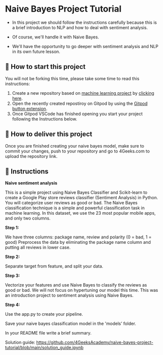 <!-- hide -->
# Naive Bayes Project Tutorial
<!-- endhide -->

- In this project we should follow the instructions carefully because this is a brief introduction to NLP and how to deal with sentiment analysis. 

- Of course, we'll handle it with Naive Bayes. 

- We'll have the opportunity to go deeper with sentiment analysis and NLP in its own future lesson.


## 🌱  How to start this project

You will not be forking this time, please take some time to read this instructions:

1. Create a new repository based on [machine learning project](https://github.com/4GeeksAcademy/machine-learning-python-template/generate) by [clicking here](https://github.com/4GeeksAcademy/machine-learning-python-template).
2. Open the recently created repostiroy on Gitpod by using the [Gitpod button extension](https://www.gitpod.io/docs/browser-extension/).
3. Once Gitpod VSCode has finished opening you start your project following the Instructions below.

## 🚛 How to deliver this project

Once you are finished creating your naive bayes model, make sure to commit your changes, push to your repository and go to 4Geeks.com to upload the repository link.


## 📝 Instructions

**Naive sentiment analysis**

This is a simple project using Naive Bayes Classifier and Scikit-learn to create a Google Play store reviews classifier (Sentiment Analysis) in Python. You will categorize user reviews as good or bad. The Naive Bayes classification technique is a simple and powerful classification task in machine learning. In this dataset, we use the 23 most popular mobile apps, and only two columns.

**Step 1:**

We have three columns: package name, review and polarity (0 = bad, 1 = good)
Preprocess the data by eliminating the package name column and putting all reviews in lower case.

**Step 2:**

 Separate target from feature, and split your data.

**Step 3:**

Vectorize your features and use Naive Bayes to classify the reviews as good or bad.
We will not focus on hypertuning our model this time. This was an introduction project to sentiment analysis using Naive Bayes.

**Step 4:**

Use the app.py to create your pipeline. 

Save your naive bayes classification model in the 'models' folder.

In your README file write a brief summary.

Solution guide: https://github.com/4GeeksAcademy/naive-bayes-project-tutorial/blob/main/solution_guide.ipynb
